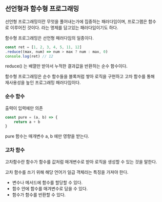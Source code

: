 ## 선언형과 함수형 프로그래밍

선언형 프로그래밍이란 무엇을 풀어내는가에 집중하는 패러다임이며, 프로그램은 함수로 이루어진 것이다. 라는 명제를 담고있는 패러다임이기도 하다.

함수형 프로그래밍은 선언형 패러다임의 일종이다.

```js
const ret = [1, 2, 3, 4, 5, 11, 12]
.reduce((max, num) => num > max ? num : max, 0)
console.log(ret) // 12
```

reduce() 는 배열만 받아서 누적한 결과값을 반환하는 순수 함수이다.

함수형 프로그래밍은 순수 함수들을 블록처럼 쌓아 로직을 구현하고 고차 함수를 통해 재사용성을 높인 프로그래밍 패러다임이다.

### 순수 함수

출력이 입력에만 의존

```js
const pure = (a, b) => {
	return a + b
}
```

pure 함수는 매개변수 a, b 에만 영향을 받는다.

### 고차 함수

고차함수란 함수가 함수를 값처럼 매개변수로 받아 로직을 생성할 수 있는 것을 말한다.

고차 함수를 쓰기 위해 해당 언어가 일급 객체라는 특징을 가져야 한다.

- 변수나 메서드에 함수를 할당할 수 있다.
- 함수 안에 함수를 매겨변수로 담을 수 있다.
- 함수가 함수를 반환할 수 있다.

